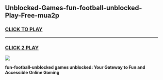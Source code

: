 
## Unblocked-Games-fun-football-unblocked-Play-Free-mua2p
<h3>
<a href="https://premium76.site?title=fun-football-unblocked&ref=10A">CLICK TO PLAY</a></h3>
<hr>

<h3>
<a href="https://premium76.site?title=fun-football-unblocked&ref=10A">CLICK 2 PLAY</a>
  
</h3>

<a href="https://premium76.site?title=fun-football-unblocked&ref=10A"><img src="https://clearcache.store/games.png"></a>


**fun-football-unblocked games unblocked: Your Gateway to Fun and Accessible Online Gaming**
